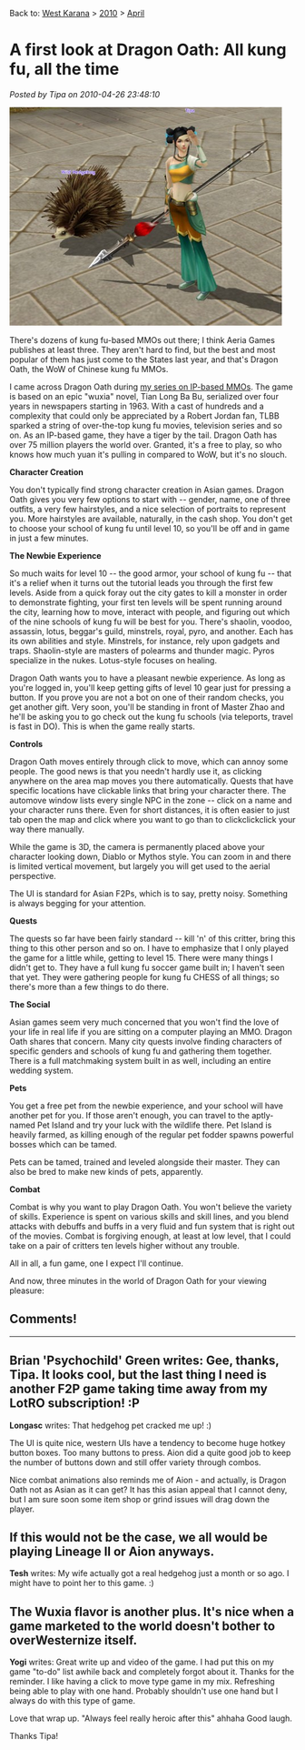 Back to: [West Karana](/posts/westkarana.md) > [2010](/posts/2010/westkarana.md) > [April](./westkarana.md)
# A first look at Dragon Oath: All kung fu, all the time

*Posted by Tipa on 2010-04-26 23:48:10*

[![](../../../uploads/2010/04/Game-2010-04-26-21-38-58-89-480x384.jpg "Tipa in Dragon Oath")](../../../uploads/2010/04/Game-2010-04-26-21-38-58-89.jpg)

There's dozens of kung fu-based MMOs out there; I think Aeria Games publishes at least three. They aren't hard to find, but the best and most popular of them has just come to the States last year, and that's Dragon Oath, the WoW of Chinese kung fu MMOs.

I came across Dragon Oath during [my series on IP-based MMOs](../../../index.php/2010/04/16/ip-based-mmos-part-2-of-5/). The game is based on an epic "wuxia" novel, Tian Long Ba Bu, serialized over four years in newspapers starting in 1963. With a cast of hundreds and a complexity that could only be appreciated by a Robert Jordan fan, TLBB sparked a string of over-the-top kung fu movies, television series and so on. As an IP-based game, they have a tiger by the tail. Dragon Oath has over 75 million players the world over. Granted, it's a free to play, so who knows how much yuan it's pulling in compared to WoW, but it's no slouch.

**Character Creation**

You don't typically find strong character creation in Asian games. Dragon Oath gives you very few options to start with -- gender, name, one of three outfits, a very few hairstyles, and a nice selection of portraits to represent you. More hairstyles are available, naturally, in the cash shop. You don't get to choose your school of kung fu until level 10, so you'll be off and in game in just a few minutes.

**The Newbie Experience**

So much waits for level 10 -- the good armor, your school of kung fu -- that it's a relief when it turns out the tutorial leads you through the first few levels. Aside from a quick foray out the city gates to kill a monster in order to demonstrate fighting, your first ten levels will be spent running around the city, learning how to move, interact with people, and figuring out which of the nine schools of kung fu will be best for you. There's shaolin, voodoo, assassin, lotus, beggar's guild, minstrels, royal, pyro, and another. Each has its own abilities and style. Minstrels, for instance, rely upon gadgets and traps. Shaolin-style are masters of polearms and thunder magic. Pyros specialize in the nukes. Lotus-style focuses on healing.

Dragon Oath wants you to have a pleasant newbie experience. As long as you're logged in, you'll keep getting gifts of level 10 gear just for pressing a button. If you prove you are not a bot on one of their random checks, you get another gift. Very soon, you'll be standing in front of Master Zhao and he'll be asking you to go check out the kung fu schools (via teleports, travel is fast in DO). This is when the game really starts.

**Controls**

Dragon Oath moves entirely through click to move, which can annoy some people. The good news is that you needn't hardly use it, as clicking anywhere on the area map moves you there automatically. Quests that have specific locations have clickable links that bring your character there. The automove window lists every single NPC in the zone -- click on a name and your character runs there. Even for short distances, it is often easier to just tab open the map and click where you want to go than to clickclickclick your way there manually.

While the game is 3D, the camera is permanently placed above your character looking down, Diablo or Mythos style. You can zoom in and there is limited vertical movement, but largely you will get used to the aerial perspective.

The UI is standard for Asian F2Ps, which is to say, pretty noisy. Something is always begging for your attention.

**Quests**

The quests so far have been fairly standard -- kill 'n' of this critter, bring this thing to this other person and so on. I have to emphasize that I only played the game for a little while, getting to level 15. There were many things I didn't get to. They have a full kung fu soccer game built in; I haven't seen that yet. They were gathering people for kung fu CHESS of all things; so there's more than a few things to do there.

**The Social**

Asian games seem very much concerned that you won't find the love of your life in real life if you are sitting on a computer playing an MMO. Dragon Oath shares that concern. Many city quests involve finding characters of specific genders and schools of kung fu and gathering them together. There is a full matchmaking system built in as well, including an entire wedding system.

**Pets**

You get a free pet from the newbie experience, and your school will have another pet for you. If those aren't enough, you can travel to the aptly-named Pet Island and try your luck with the wildlife there. Pet Island is heavily farmed, as killing enough of the regular pet fodder spawns powerful bosses which can be tamed.

Pets can be tamed, trained and leveled alongside their master. They can also be bred to make new kinds of pets, apparently.

**Combat**

Combat is why you want to play Dragon Oath. You won't believe the variety of skills. Experience is spent on various skills and skill lines, and you blend attacks with debuffs and buffs in a very fluid and fun system that is right out of the movies. Combat is forgiving enough, at least at low level, that I could take on a pair of critters ten levels higher without any trouble.

All in all, a fun game, one I expect I'll continue.

And now, three minutes in the world of Dragon Oath for your viewing pleasure:


## Comments!
---
**Brian 'Psychochild' Green** writes: Gee, thanks, Tipa. It looks cool, but the last thing I need is another F2P game taking time away from my LotRO subscription! :P
---
**Longasc** writes: That hedgehog pet cracked me up! :)

The UI is quite nice, western UIs have a tendency to become huge hotkey button boxes. Too many buttons to press. Aion did a quite good job to keep the number of buttons down and still offer variety through combos.

Nice combat animations also reminds me of Aion - and actually, is Dragon Oath not as Asian as it can get? It has this asian appeal that I cannot deny, but I am sure soon some item shop or grind issues will drag down the player.

If this would not be the case, we all would be playing Lineage II or Aion anyways.
---
**Tesh** writes: My wife actually got a real hedgehog just a month or so ago. I might have to point her to this game. :)

The Wuxia flavor is another plus. It's nice when a game marketed to the world doesn't bother to overWesternize itself.
---
**Yogi** writes: Great write up and video of the game. I had put this on my game "to-do" list awhile back and completely forgot about it. Thanks for the reminder. I like having a click to move type game in my mix. Refreshing being able to play with one hand. Probably shouldn't use one hand but I always do with this type of game.

Love that wrap up. "Always feel really heroic after this" ahhaha Good laugh.

Thanks Tipa!
